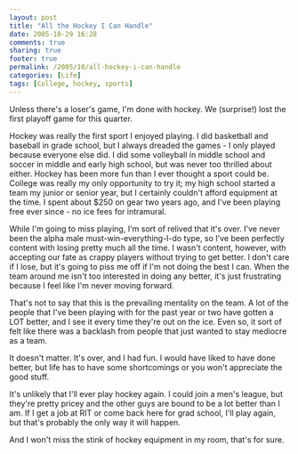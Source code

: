 ```yaml
---
layout: post
title: "All the Hockey I Can Handle"
date: 2005-10-29 16:28
comments: true
sharing: true
footer: true
permalink: /2005/10/all-hockey-i-can-handle
categories: [Life]
tags: [College, hockey, sports]
---
```

Unless there's a loser's game, I'm done with hockey.  We (surprise!) lost the first playoff game for this quarter.

Hockey was really the first sport I enjoyed playing.  I did basketball and baseball in grade school, but I always dreaded the games - I only played because everyone else did.  I did some volleyball in middle school and soccer in middle and early high school, but was never too thrilled about either.  Hockey has been more fun than I ever thought a sport could be.  College was really my only opportunity to try it; my high school started a team my junior or senior year, but I certainly couldn't afford equipment at the time.  I spent about $250 on gear two years ago, and I've been playing free ever since - no ice fees for intramural.

While I'm going to miss playing, I'm sort of relived that it's over.  I've never been the alpha male must-win-everything-I-do type, so I've been perfectly content with losing pretty much all the time.  I wasn't content, however, with accepting our fate as crappy players without trying to get better.  I don't care if I lose, but it's going to piss me off if I'm not doing the best I can.  When the team around me isn't too interested in doing any better, it's just frustrating because I feel like I'm never moving forward.

That's not to say that this is the prevailing mentality on the team.  A lot of the people that I've been playing with for the past year or two have gotten a LOT better, and I see it every time they're out on the ice.  Even so, it sort of felt like there was a backlash from people that just wanted to stay mediocre as a team.

It doesn't matter.  It's over, and I had fun.  I would have liked to have done better, but life has to have some shortcomings or you won't appreciate the good stuff.

It's unlikely that I'll ever play hockey again.  I could join a men's league, but they're pretty pricey and the other guys are bound to be a lot better than I am.  If I get a job at RIT or come back here for grad school, I'll play again, but that's probably the only way it will happen.

And I won't miss the stink of hockey equipment in my room, that's for sure.

